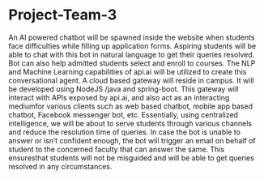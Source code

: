 # Project-Team-3


An  AI  powered  chatbot  will  be  spawned  inside  the  website  when  students  face difficulties while filling up application forms. Aspiring students will be able to chat with  this  bot  in  natural  language  to  get  their  queries  resolved.  Bot  can  also  help admitted students  select  and  enroll  to  courses.  The  NLP  and  Machine  Learning capabilities  of  api.ai  will  be  utilized  to  create  this  conversational  agent.  A  cloud based gateway will reside in campus. It will be developed using NodeJS /java and spring-boot. This gateway will interact with APIs exposed by api.ai, and also act as an  interacting  mediumfor  various  clients  such  as  web  based  chatbot,  mobile  app based   chatbot,   Facebook   messenger   bot,   etc.   Essentially,   using   centralized intelligence, we will be about to serve students through various channels and reduce the resolution time of queries. In case the bot is unable to answer or isn’t confident enough, the bot will trigger an email on behalf of student to the concerned faculty that can answer the same. This ensuresthat students will not be misguided and will be able to get queries resolved in any circumstances.
